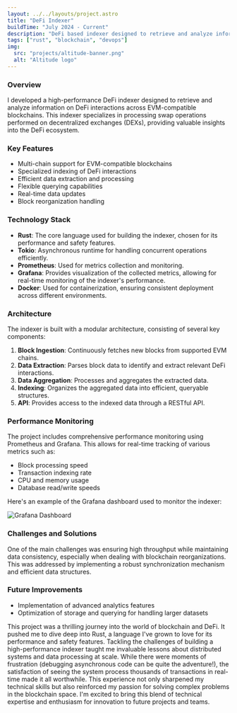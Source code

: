 ```yaml
---
layout: ../../layouts/project.astro
title: "DeFi Indexer"
buildTime: "July 2024 - Current"
description: "DeFi based indexer designed to retrieve and analyze information on DeFi interactions across EVM-compatible blockchains. It specializes in indexing swap operations performed on DEX LPs, providing valuable insights about the best performing tokens, traders and more."
tags: ["rust", "blockchain", "devops"]
img:
  src: "projects/altitude-banner.png"
  alt: "Altitude logo"
---
```

### Overview

I developed a high-performance DeFi indexer designed to retrieve and analyze information on DeFi interactions across EVM-compatible blockchains. This indexer specializes in processing swap operations performed on decentralized exchanges (DEXs), providing valuable insights into the DeFi ecosystem.

### Key Features

- Multi-chain support for EVM-compatible blockchains
- Specialized indexing of DeFi interactions
- Efficient data extraction and processing
- Flexible querying capabilities
- Real-time data updates
- Block reorganization handling

### Technology Stack

- **Rust**: The core language used for building the indexer, chosen for its performance and safety features.
- **Tokio**: Asynchronous runtime for handling concurrent operations efficiently.
- **Prometheus**: Used for metrics collection and monitoring.
- **Grafana**: Provides visualization of the collected metrics, allowing for real-time monitoring of the indexer's performance.
- **Docker**: Used for containerization, ensuring consistent deployment across different environments.

### Architecture

The indexer is built with a modular architecture, consisting of several key components:

1. **Block Ingestion**: Continuously fetches new blocks from supported EVM chains.
2. **Data Extraction**: Parses block data to identify and extract relevant DeFi interactions.
3. **Data Aggregation**: Processes and aggregates the extracted data.
4. **Indexing**: Organizes the aggregated data into efficient, queryable structures.
5. **API**: Provides access to the indexed data through a RESTful API.

### Performance Monitoring

The project includes comprehensive performance monitoring using Prometheus and Grafana. This allows for real-time tracking of various metrics such as:

- Block processing speed
- Transaction indexing rate
- CPU and memory usage
- Database read/write speeds

Here's an example of the Grafana dashboard used to monitor the indexer:

![Grafana Dashboard](/projects/indexer.png)

### Challenges and Solutions

One of the main challenges was ensuring high throughput while maintaining data consistency, especially when dealing with blockchain reorganizations. This was addressed by implementing a robust synchronization mechanism and efficient data structures.

### Future Improvements

- Implementation of advanced analytics features
- Optimization of storage and querying for handling larger datasets

This project was a thrilling journey into the world of blockchain and DeFi. It pushed me to dive deep into Rust, a language I've grown to love for its performance and safety features. Tackling the challenges of building a high-performance indexer taught me invaluable lessons about distributed systems and data processing at scale. While there were moments of frustration (debugging asynchronous code can be quite the adventure!), the satisfaction of seeing the system process thousands of transactions in real-time made it all worthwhile. This experience not only sharpened my technical skills but also reinforced my passion for solving complex problems in the blockchain space. I'm excited to bring this blend of technical expertise and enthusiasm for innovation to future projects and teams.